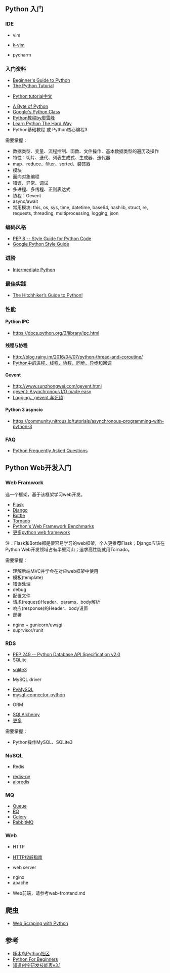 ## Python 入门

### IDE

- vim
 + [k-vim](https://github.com/wklken/k-vim)
- pycharm

### 入门资料

- [Beginner's Guide to Python](https://wiki.python.org/moin/BeginnersGuide)
- [The Python Tutorial](https://docs.python.org/3/tutorial/index.html)
 + [Python tutorial中文](http://python.usyiyi.cn/translate/python_352/tutorial/index.html)
- [A Byte of Python](https://python.swaroopch.com/)
- [Google's Python Class](https://developers.google.com/edu/python/)
- [Python教程by廖雪峰](http://www.liaoxuefeng.com/wiki/0014316089557264a6b348958f449949df42a6d3a2e542c000)
- [Learn Python The Hard Way](https://learnpythonthehardway.org/)
- Python基础教程 或 Python核心编程3

需要掌握：

- 数据类型、变量、流程控制、函数、文件操作、基本数据类型的遍历及操作
- 特性：切片、迭代、列表生成式、生成器、迭代器
- map、reduce、filter、sorted、装饰器
- 模块
- 面向对象编程
- 错误、异常、调试
- 多进程、多线程、正则表达式
- 协程：Gevent
- async/await
- 常用模块: this, os, sys, time, datetime, base64, hashlib, struct, re, requests, threading, multiprocessing, logging, json

### 编码风格

- [PEP 8 -- Style Guide for Python Code](https://www.python.org/dev/peps/pep-0008/)
- [Google Python Style Guide](https://google.github.io/styleguide/pyguide.html)

### 进阶

- [Intermediate Python](http://book.pythontips.com/en/latest/index.html)

### 最佳实践

- [The Hitchhiker’s Guide to Python!](http://docs.python-guide.org/en/latest/)

### 性能

#### Python IPC

- https://docs.python.org/3/library/ipc.html

#### 线程与协程

- http://blog.rainy.im/2016/04/07/python-thread-and-coroutine/
- [Python中的进程、线程、协程、同步、异步和回调](http://boolan.com/lecture/1000001045)

#### Gevent

- http://www.sunzhongwei.com/gevent.html
- [gevent: Asynchronous I/O made easy](http://mauveweb.co.uk/posts/2014/07/gevent-asynchronous-io-made-easy.html)
- [Logging，gevent 与死锁](http://blog.psjay.com/posts/logging_gevent_and_deadlock/)

#### Python 3 asyncio

- https://community.nitrous.io/tutorials/asynchronous-programming-with-python-3

### FAQ

- [Python Frequently Asked Questions](https://docs.python.org/3/faq/)

## Python Web开发入门

### Web Framwork

选一个框架，基于该框架学习web开发。

- [Flask](http://flask.pocoo.org/)
- [Django](https://www.djangoproject.com/)
- [Bottle](http://bottlepy.org/docs/dev/)
- [Tornado](https://github.com/tornadoweb/tornado)
- [Python's Web Framework Benchmarks](http://klen.github.io/py-frameworks-bench/)
- [更多python web framework](https://wiki.python.org/moin/WebFrameworks)

注：Flask和Bottle都是很容易学习的web框架，个人更推荐Flask；Django应该在Python Web开发领域占有半壁河山；追求高性能就用Tornado。

需要掌握：

- 理解后端MVC并学会在对应web框架中使用
- 模板(template)
- 错误处理
- debug
- 配置文件
- 请求(request)Header、params、body解析
- 响应(response)的Header、body设置
- 部署
 + nginx + gunicorn/uwsgi
 + suprvisor/runit

### RDS

- [PEP 249 -- Python Database API Specification v2.0](https://www.python.org/dev/peps/pep-0249/)
- SQLite
 + [sqlite3](https://docs.python.org/2/library/sqlite3.html)
- MySQL driver
 + [PyMySQL](https://github.com/PyMySQL/PyMySQL)
 + [mysql-connector-python](https://pypi.python.org/pypi/mysql-connector-python/2.0.4)
- ORM
 + [SQLAlchemy](http://www.sqlalchemy.org/)
 + [更多](https://www.fullstackpython.com/object-relational-mappers-orms.html)

需要掌握：

- Python操作MySQL、SQLite3

### NoSQL

- Redis
 + [redis-py](https://github.com/andymccurdy/redis-py)
 + [aioredis](https://github.com/aio-libs/aioredis)

### MQ

- [Queue](https://docs.python.org/2/library/queue.html)
- [RQ](http://python-rq.org/)
- [Celery](http://www.celeryproject.org/)
- [RabbitMQ](https://www.rabbitmq.com/)

### Web

- HTTP
 + [HTTP权威指南](https://book.douban.com/subject/10746113/)
- web server
 + nginx
 + apache
- Web前端，请参考web-frontend.md

## 爬虫

- [Web Scraping with Python](https://www.safaribooksonline.com/library/view/web-scraping-with/9781491910283/)

## 参考

- [啄木鸟Python社区](http://wiki.woodpecker.org.cn/moin/)
- [Python For Beginners](https://www.python.org/about/gettingstarted/)
- [知道创宇研发技能表v3.1](http://blog.knownsec.com/Knownsec_RD_Checklist/index.html)
